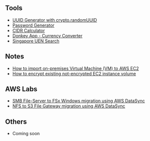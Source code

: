 <!--- (# sudarpo.net) -->

## Tools
- [UUID Generator with crypto.randomUUID](/uuid)
- [Password Generator](/password)
- [CIDR Calculator](/cidr)
- [Donkey App - Currency Converter](/donkey-app)
- [Singapore UEN Search](/uen-search)

## Notes
- [How to import on-premises Virtual Machine (VM) to AWS EC2](notes/import-vm/readme.md)
- [How to encrypt existing not-encrypted EC2 instance volume](notes/encrypt-ec2-ebs/readme.md)

## AWS Labs
- [SMB File-Server to FSx Windows migration using AWS DataSync](https://github.com/sudarpo/aws-workshop-datasync/tree/main/datasync-smb-to-fsx-workshop)
- [NFS to S3 File Gateway migration using AWS DataSync](https://github.com/sudarpo/aws-workshop-datasync/blob/main/datasync-nfs-to-s3-workshop)

## Others
- Coming soon
